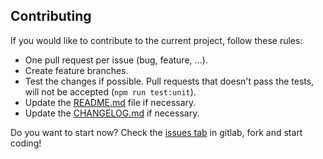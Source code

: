 ## Contributing


If you would like to contribute to the current project, follow these rules:
 
 - One pull request per issue (bug, feature, ...).
 - Create feature branches.
 - Test the changes if possible. Pull requests that doesn't pass the tests, will not be accepted (`npm run test:unit`).
 - Update the [README.md](README.md) file if necessary.
 - Update the [CHANGELOG.md](CHANGELOG.md) if necessary.
 
Do you want to start now? Check the [issues tab](https://github.com/arnedesmedt/vue-ads-info/issues) in gitlab, fork and start coding!
